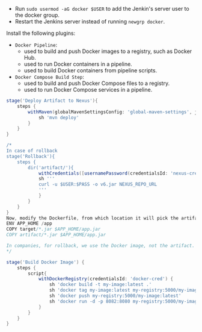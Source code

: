 - Run `sudo usermod -aG docker $USER` to add the Jenkin's server user to the docker group.
- Restart the Jenkins server instead of running `newgrp docker`.

Install the following plugins:
- `Docker Pipeline`:
    - used to build and push Docker images to a registry, such as Docker Hub.
    - used to run Docker containers in a pipeline.
    - used to build Docker containers from pipeline scripts.
- `Docker Compose Build Step`:
    - used to build and push Docker Compose files to a registry.
    - used to run Docker Compose services in a pipeline.


```groovy
stage('Deploy Artifact to Nexus'){
    steps {
        withMaven(globalMavenSettingsConfig: 'global-maven-settings', jdk: 'jdk17', maven: 'maven3' mavenSettingsConfig: '', traceability: false) {
            sh 'mvn deploy'
        }
    }
}

/*
In case of rollback
stage('Rollback'){
    steps {
        dir('artifact/'){
            withCredentials([usernamePassword(credentialsId: 'nexus-cred', passwordVariable: 'PASS', usernameVariable: 'USER')]) {
            sh '''
            curl -u $USER:$PASS -o v6.jar NEXUS_REPO_URL
            '''
            }
        }
    }
}
Now, modify the Dockerfile, from which location it will pick the artifact, and copy it in Image.
ENV APP_HOME /app
COPY target/*.jar $APP_HOME/app.jar
COPY artifact/*.jar $APP_HOME/app.jar

In companies, for rollback, we use the Docker image, not the artifact.
*/

stage('Build Docker Image') {
    steps {
        script{
            withDockerRegistry(credentialsId: 'docker-cred') {
                sh 'docker build -t my-image:latest .'
                sh 'docker tag my-image:latest my-registry:5000/my-image:latest'
                sh 'docker push my-registry:5000/my-image:latest'
                sh 'docker run -d -p 8082:8080 my-registry:5000/my-image:latest'
            }
        }
    }
}       
```
